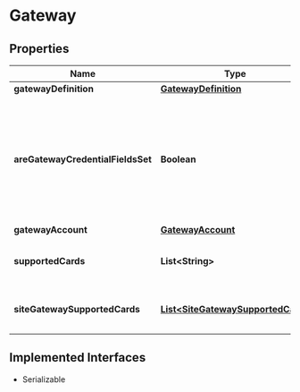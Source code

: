 

# Gateway


## Properties

| Name | Type | Description | Notes |
|------------ | ------------- | ------------- | -------------|
|**gatewayDefinition** | [**GatewayDefinition**](GatewayDefinition.md) |  |  [optional] |
|**areGatewayCredentialFieldsSet** | **Boolean** | Returns true if Gateway CredentialsField is set. For security purposes, Gateway subresource CredentialFields will not be returned. |  [optional] |
|**gatewayAccount** | [**GatewayAccount**](GatewayAccount.md) |  |  [optional] |
|**supportedCards** | **List&lt;String&gt;** | Which credit cards the Merchant supports |  [optional] |
|**siteGatewaySupportedCards** | [**List&lt;SiteGatewaySupportedCard&gt;**](SiteGatewaySupportedCard.md) | Which credit cards the Merchant supports |  [optional] |


## Implemented Interfaces

* Serializable


